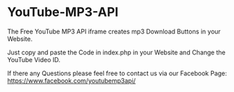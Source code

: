 # YouTube-MP3-API
The Free YouTube MP3 API iframe creates mp3 Download Buttons in your Website.

Just copy and paste the Code in index.php in your Website and Change the YouTube Video ID.

If there any Questions please feel free to contact us via our Facebook Page:
https://www.facebook.com/youtubemp3api/
